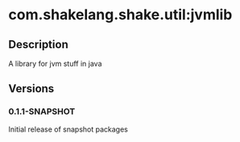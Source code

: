 # com.shakelang.shake.util:jvmlib
## Description
A library for jvm stuff in java
## Versions
### 0.1.1-SNAPSHOT
Initial release of snapshot packages